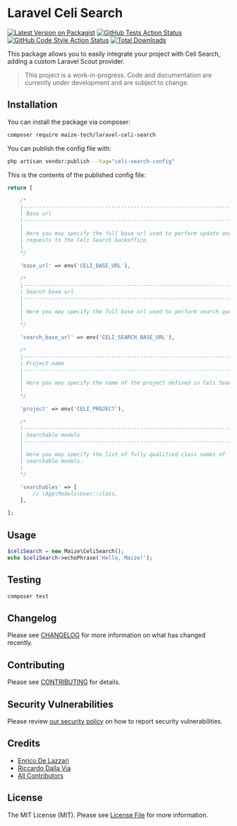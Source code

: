 # Laravel Celi Search

[![Latest Version on Packagist](https://img.shields.io/packagist/v/maize-tech/laravel-celi-search.svg?style=flat-square)](https://packagist.org/packages/maize-tech/laravel-celi-search)
[![GitHub Tests Action Status](https://img.shields.io/github/workflow/status/maize-tech/laravel-celi-search/run-tests?label=tests)](https://github.com/maize-tech/laravel-celi-search/actions?query=workflow%3Arun-tests+branch%3Amain)
[![GitHub Code Style Action Status](https://img.shields.io/github/workflow/status/maize-tech/laravel-celi-search/Fix%20PHP%20code%20style%20issues?label=code%20style)](https://github.com/maize-tech/laravel-celi-search/actions?query=workflow%3A"Fix+PHP+code+style+issues"+branch%3Amain)
[![Total Downloads](https://img.shields.io/packagist/dt/maize-tech/laravel-celi-search.svg?style=flat-square)](https://packagist.org/packages/maize-tech/laravel-celi-search)

This package allows you to easily integrate your project with Celi Search, adding a custom Laravel Scout provider.

> This project is a work-in-progress. Code and documentation are currently under development and are subject to change.

## Installation

You can install the package via composer:

```bash
composer require maize-tech/laravel-celi-search
```

You can publish the config file with:

```bash
php artisan vendor:publish --tag="celi-search-config"
```

This is the contents of the published config file:

```php
return [

    /*
    |--------------------------------------------------------------------------
    | Base url
    |--------------------------------------------------------------------------
    |
    | Here you may specify the full base url used to perform update and destroy
    | requests to the Celi Search backoffice.
    |
    */

    'base_url' => env('CELI_BASE_URL'),

    /*
    |--------------------------------------------------------------------------
    | Search base url
    |--------------------------------------------------------------------------
    |
    | Here you may specify the full base url used to perform search queries.
    |
    */

    'search_base_url' => env('CELI_SEARCH_BASE_URL'),

    /*
    |--------------------------------------------------------------------------
    | Project name
    |--------------------------------------------------------------------------
    |
    | Here you may specify the name of the project defined in Celi Search.
    |
    */

    'project' => env('CELI_PROJECT'),

    /*
    |--------------------------------------------------------------------------
    | Searchable models
    |--------------------------------------------------------------------------
    |
    | Here you may specify the list of fully qualified class names of
    | searchable models.
    |
    */

    'searchables' => [
        // \App\Models\User::class,
    ],

];
```

## Usage

```php
$celiSearch = new Maize\CeliSearch();
echo $celiSearch->echoPhrase('Hello, Maize!');
```

## Testing

```bash
composer test
```

## Changelog

Please see [CHANGELOG](CHANGELOG.md) for more information on what has changed recently.

## Contributing

Please see [CONTRIBUTING](.github/CONTRIBUTING.md) for details.

## Security Vulnerabilities

Please review [our security policy](../../security/policy) on how to report security vulnerabilities.

## Credits

- [Enrico De Lazzari](https://github.com/enricodelazzari)
- [Riccardo Dalla Via](https://github.com/riccardodallavia)
- [All Contributors](../../contributors)

## License

The MIT License (MIT). Please see [License File](LICENSE.md) for more information.
